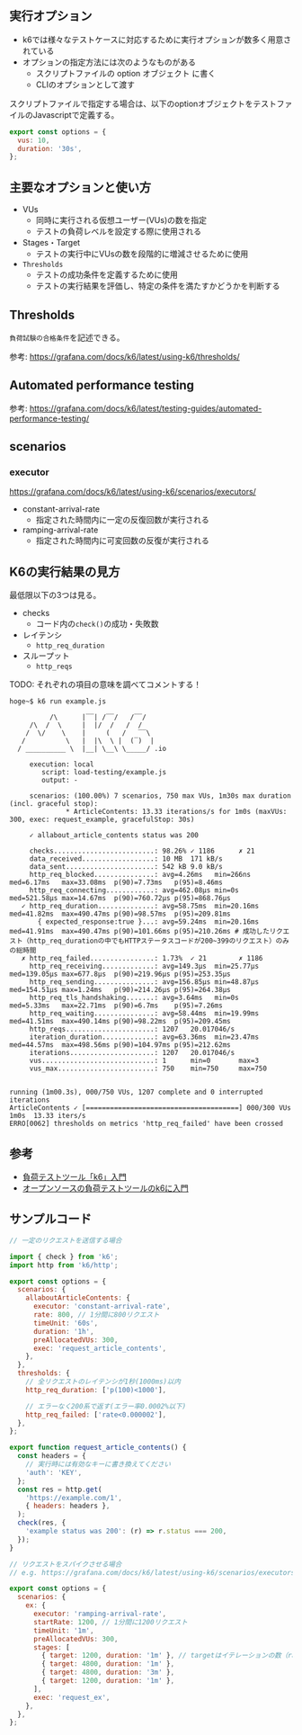 ## 実行オプション

- k6では様々なテストケースに対応するために実行オプションが数多く用意されている
- オプションの指定方法には次のようなものがある
  - スクリプトファイルの option オブジェクト に書く
  - CLIのオプションとして渡す

スクリプトファイルで指定する場合は、以下のoptionオブジェクトをテストファイルのJavascriptで定義する。

```js
export const options = {
  vus: 10,
  duration: '30s',
};
```

## 主要なオプションと使い方

- VUs
  - 同時に実行される仮想ユーザー(VUs)の数を指定
  - テストの負荷レベルを設定する際に使用される
- Stages・Target
  - テストの実行中にVUsの数を段階的に増減させるために使用
- `Thresholds`
  - テストの成功条件を定義するために使用
  - テストの実行結果を評価し、特定の条件を満たすかどうかを判断する

## Thresholds

`負荷試験の合格条件`を記述できる。

参考: https://grafana.com/docs/k6/latest/using-k6/thresholds/

## Automated performance testing

参考: https://grafana.com/docs/k6/latest/testing-guides/automated-performance-testing/

## scenarios

### executor

https://grafana.com/docs/k6/latest/using-k6/scenarios/executors/

- constant-arrival-rate
  - 指定された時間内に一定の反復回数が実行される
- ramping-arrival-rate
  - 指定された時間内に可変回数の反復が実行される

## K6の実行結果の見方

最低限以下の3つは見る。

- checks
  - コード内の`check()`の成功・失敗数
- レイテンシ
  - `http_req_duration`
- スループット
  - `http_reqs`

TODO: それぞれの項目の意味を調べてコメントする！

```shell
hoge~$ k6 run example.js 

          /\      |‾‾| /‾‾/   /‾‾/   
     /\  /  \     |  |/  /   /  /    
    /  \/    \    |     (   /   ‾‾\  
   /          \   |  |\  \ |  (‾)  | 
  / __________ \  |__| \__\ \_____/ .io

     execution: local
        script: load-testing/example.js
        output: -

     scenarios: (100.00%) 7 scenarios, 750 max VUs, 1m30s max duration (incl. graceful stop):
              * ArticleContents: 13.33 iterations/s for 1m0s (maxVUs: 300, exec: request_example, gracefulStop: 30s)

     ✓ allabout_article_contents status was 200

     checks.........................: 98.26% ✓ 1186      ✗ 21   
     data_received..................: 10 MB  171 kB/s
     data_sent......................: 542 kB 9.0 kB/s
     http_req_blocked...............: avg=4.26ms   min=266ns   med=6.17ms   max=33.08ms  p(90)=7.73ms   p(95)=8.46ms  
     http_req_connecting............: avg=462.08µs min=0s      med=521.58µs max=14.67ms  p(90)=760.72µs p(95)=868.76µs
   ✓ http_req_duration..............: avg=58.75ms  min=20.16ms med=41.82ms  max=490.47ms p(90)=98.57ms  p(95)=209.81ms
       { expected_response:true }...: avg=59.24ms  min=20.16ms med=41.91ms  max=490.47ms p(90)=101.66ms p(95)=210.26ms # 成功したリクエスト（http_req_durationの中でもHTTPステータスコードが200~399のリクエスト）のみの総時間
   ✗ http_req_failed................: 1.73%  ✓ 21        ✗ 1186 
     http_req_receiving.............: avg=149.3µs  min=25.77µs med=139.05µs max=677.8µs  p(90)=219.96µs p(95)=253.35µs
     http_req_sending...............: avg=156.85µs min=48.87µs med=154.51µs max=1.24ms   p(90)=214.26µs p(95)=264.38µs
     http_req_tls_handshaking.......: avg=3.64ms   min=0s      med=5.33ms   max=22.71ms  p(90)=6.7ms    p(95)=7.26ms  
     http_req_waiting...............: avg=58.44ms  min=19.99ms med=41.51ms  max=490.14ms p(90)=98.22ms  p(95)=209.45ms
     http_reqs......................: 1207   20.017046/s
     iteration_duration.............: avg=63.36ms  min=23.47ms med=44.57ms  max=498.56ms p(90)=104.97ms p(95)=212.62ms
     iterations.....................: 1207   20.017046/s
     vus............................: 1      min=0       max=3  
     vus_max........................: 750    min=750     max=750


running (1m00.3s), 000/750 VUs, 1207 complete and 0 interrupted iterations
ArticleContents ✓ [======================================] 000/300 VUs  1m0s  13.33 iters/s
ERRO[0062] thresholds on metrics 'http_req_failed' have been crossed 
```

## 参考

- [負荷テストツール「k6」入門](https://zenn.dev/pharmax/articles/98ed49994cdaf2)
- [オープンソースの負荷テストツールのk6に入門](https://dev.classmethod.jp/articles/lets-try-k6/)

## サンプルコード

```js
// 一定のリクエストを送信する場合

import { check } from 'k6';
import http from 'k6/http';

export const options = {
  scenarios: {
    allaboutArticleContents: {
      executor: 'constant-arrival-rate',
      rate: 800, // 1分間に800リクエスト
      timeUnit: '60s',
      duration: '1h',
      preAllocatedVUs: 300,
      exec: 'request_article_contents',
    },
  },
  thresholds: {
    // 全リクエストのレイテンシが1秒(1000ms)以内
    http_req_duration: ['p(100)<1000'],

    // エラーなく200系で返す(エラー率0.0002%以下)
    http_req_failed: ['rate<0.000002'],
  },
};

export function request_article_contents() {
  const headers = {
    // 実行時には有効なキーに書き換えてください
    'auth': 'KEY',
  };
  const res = http.get(
    'https://example.com/1',
    { headers: headers },
  );
  check(res, {
    'example status was 200': (r) => r.status === 200,
  });
}
```

```js
// リクエストをスパイクさせる場合
// e.g. https://grafana.com/docs/k6/latest/using-k6/scenarios/executors/ramping-arrival-rate/#example

export const options = {
  scenarios: {
    ex: {
      executor: 'ramping-arrival-rate',
      startRate: 1200, // 1分間に1200リクエスト
      timeUnit: '1m',
      preAllocatedVUs: 300,
      stages: [
        { target: 1200, duration: '1m' }, // targetはイテレーションの数（rate）を表す
        { target: 4800, duration: '1m' },
        { target: 4800, duration: '3m' },
        { target: 1200, duration: '1m' },
      ],
      exec: 'request_ex',
    },
  },
};
```

